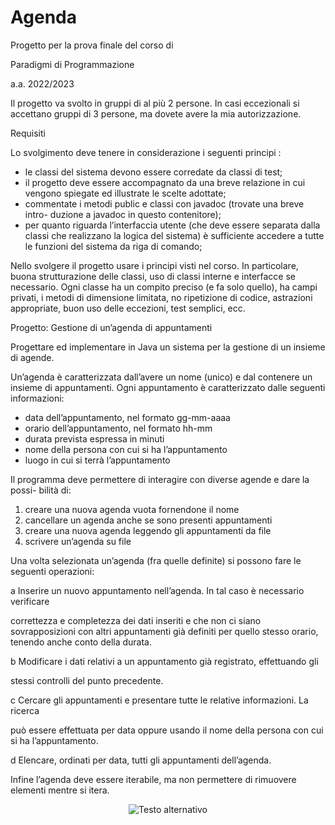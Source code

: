 # Agenda

Progetto per la prova finale del corso di

Paradigmi di Programmazione

a.a. 2022/2023

Il progetto va svolto in gruppi di al più 2 persone. In casi eccezionali si accettano gruppi di 3 persone, ma dovete avere la mia autorizzazione.

Requisiti

Lo svolgimento deve tenere in considerazione i seguenti principi :

- le classi del sistema devono essere corredate da classi di test;
- il progetto deve essere accompagnato da una breve relazione in cui vengono spiegate ed illustrate le scelte adottate;
- commentate i metodi public e classi con javadoc (trovate una breve intro- duzione a javadoc in questo contenitore);
- per quanto riguarda l’interfaccia utente (che deve essere separata dalla classi che realizzano la logica del sistema) è sufficiente accedere a tutte le funzioni del sistema da riga di comando;

Nello svolgere il progetto usare i principi visti nel corso. In particolare, buona strutturazione delle classi, uso di classi interne e interfacce se necessario. Ogni classe ha un compito preciso (e fa solo quello), ha campi privati, i metodi di dimensione limitata, no ripetizione di codice, astrazioni appropriate, buon uso delle eccezioni, test semplici, ecc.

Progetto: Gestione di un’agenda di appuntamenti

Progettare ed implementare in Java un sistema per la gestione di un insieme di agende.

Un’agenda è caratterizzata dall’avere un nome (unico) e dal contenere un insieme di appuntamenti. Ogni appuntamento è caratterizzato dalle seguenti informazioni:

- data dell’appuntamento, nel formato gg-mm-aaaa
- orario dell’appuntamento, nel formato hh-mm
- durata prevista espressa in minuti
- nome della persona con cui si ha l’appuntamento
- luogo in cui si terrà l’appuntamento

Il programma deve permettere di interagire con diverse agende e dare la possi- bilità di:

1. creare una nuova agenda vuota fornendone il nome
1. cancellare un agenda anche se sono presenti appuntamenti
3. creare una nuova agenda leggendo gli appuntamenti da file
3. scrivere un’agenda su file

Una volta selezionata un’agenda (fra quelle definite) si possono fare le seguenti operazioni:

a Inserire un nuovo appuntamento nell’agenda. In tal caso è necessario verificare

correttezza e completezza dei dati inseriti e che non ci siano sovrapposizioni con altri appuntamenti già definiti per quello stesso orario, tenendo anche conto della durata.

b Modificare i dati relativi a un appuntamento già registrato, effettuando gli

stessi controlli del punto precedente.

c Cercare gli appuntamenti e presentare tutte le relative informazioni. La ricerca

può essere effettuata per data oppure usando il nome della persona con cui si ha l’appuntamento.

d Elencare, ordinati per data, tutti gli appuntamenti dell’agenda.

Infine l’agenda deve essere iterabile, ma non permettere di rimuovere elementi mentre si itera.


<p align="center">
  <img src="https://github.com/NicoVMari/Agenda/assets/96552280/f218b85c-5f41-4d0f-aa2d-71cfd1093c14" alt="Testo alternativo" />
</p>
